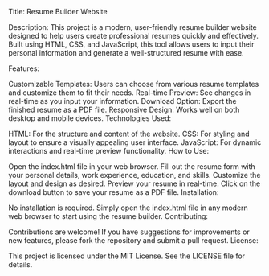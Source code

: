 Title: Resume Builder Website

Description: This project is a modern, user-friendly resume builder website designed to help users create professional resumes quickly and effectively. Built using HTML, CSS, and JavaScript, this tool allows users to input their personal information and generate a well-structured resume with ease.

Features:

Customizable Templates: Users can choose from various resume templates and customize them to fit their needs.
Real-time Preview: See changes in real-time as you input your information.
Download Option: Export the finished resume as a PDF file.
Responsive Design: Works well on both desktop and mobile devices.
Technologies Used:

HTML: For the structure and content of the website.
CSS: For styling and layout to ensure a visually appealing user interface.
JavaScript: For dynamic interactions and real-time preview functionality.
How to Use:

Open the index.html file in your web browser.
Fill out the resume form with your personal details, work experience, education, and skills.
Customize the layout and design as desired.
Preview your resume in real-time.
Click on the download button to save your resume as a PDF file.
Installation:

No installation is required. Simply open the index.html file in any modern web browser to start using the resume builder.
Contributing:

Contributions are welcome! If you have suggestions for improvements or new features, please fork the repository and submit a pull request.
License:

This project is licensed under the MIT License. See the LICENSE file for details.
